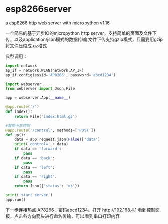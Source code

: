 # esp8266server
a esp8266 http web server with micropython v1.16

一个简易的基于异步IO的micropython http server，支持简单的页面及文件下传，以及application/json模式的数据传输
文件下传支持gzip模式，只需要用gzip将文件压缩成.gz格式

典型调用：
```python
import network
ap_if = network.WLAN(network.AP_IF)
ap_if.config(essid='AP8266', password='abcd1234')

import webserver
from webserver import Json,File

app = webserver.App(__name__)

@app.route('/')
def index():
    return File('index.html.gz')

#智能小车控制
@app.route('/control', methods=['POST'])
def up():
    data = app.request.json(False)['data']
    print('control=' + data)
    if data == 'forward':
        pass
    if data == 'back':
        pass
    if data == 'left':
        pass
    if data == 'right':
        pass
    return Json({'status': 'ok'})

print('start server')
app.run()
```

下一步连接热点 AP8266，密码abcd1234。打开 http://192.168.4.1 看到控制面板，点击各方向箭头进行命名传输，可以看到串口打印内容




